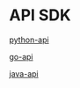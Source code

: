 # API SDK

[python-api](https://github.com/bitcom-exchange/bitcom-python-api)
<br>

[go-api](https://github.com/bitcom-exchange/bitcom-go-api)
<br>

[java-api](https://github.com/bitcom-exchange/bitcom-java-api)